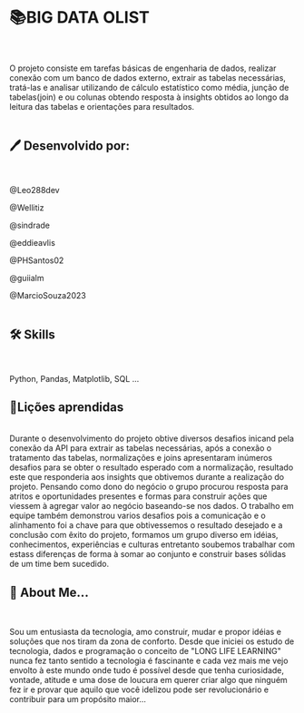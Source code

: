 <h1>📚BIG DATA OLIST</h1><br><br>
    O projeto consiste em tarefas básicas de engenharia de dados, realizar conexão com um banco de dados externo, extrair as tabelas necessárias, tratá-las e analisar utilizando de cálculo estatístico como média, junção de tabelas(join) e ou colunas obtendo resposta à insights obtidos ao longo da leitura das tabelas e orientações para resultados.<br><br>

<h2>🖊 Desenvolvido por:</h2><br>

@Leo288dev<br>

@Wellitiz

@sindrade

@eddieavlis

@PHSantos02

@guiialm

@MarcioSouza2023<br><br>

<h2>🛠 Skills</h2><br>

Python, Pandas, Matplotlib, SQL ...<br>

<h2>🏅Lições aprendidas</h2><br>
    Durante o desenvolvimento do projeto obtive diversos desafios inicand pela conexão da API para extrair as tabelas necessárias, após a conexão o tratamento das tabelas, normalizações e joins apresentaram inúmeros desafios para se obter o resultado esperado com a normalização, resultado este que responderia aos insights que obtivemos durante a realização do projeto. Pensando como dono do negócio o grupo procurou resposta para atritos e oportunidades presentes e formas para construir ações que viessem à agregar valor ao negócio baseando-se nos dados. O trabalho em equipe também demonstrou varios desafios pois a comunicação e o alinhamento foi a chave para que obtivessemos o resultado desejado e a conclusão com êxito do projeto, formamos um grupo diverso em idéias, conhecimentos, experiências e culturas entretanto soubemos trabalhar com estass diferenças de forma à somar ao conjunto e construir bases sólidas de um time bem sucedido.<br>

<h2>🚀 About Me...</h2><br>

   Sou um entusiasta da tecnologia, amo construir, mudar e propor idéias e soluções que nos tiram da zona de conforto. Desde que iniciei os estudo de tecnologia, dados e programação o conceito de "LONG LIFE LEARNING" nunca fez tanto sentido a tecnologia é fascinante e cada vez mais me vejo envolto à este mundo onde tudo é possível desde que tenha curiosidade, vontade, atitude e uma dose de loucura em querer criar algo que ninguém fez ir e provar que aquilo que você idelizou pode ser revolucionário e contribuir para um propósito maior...
